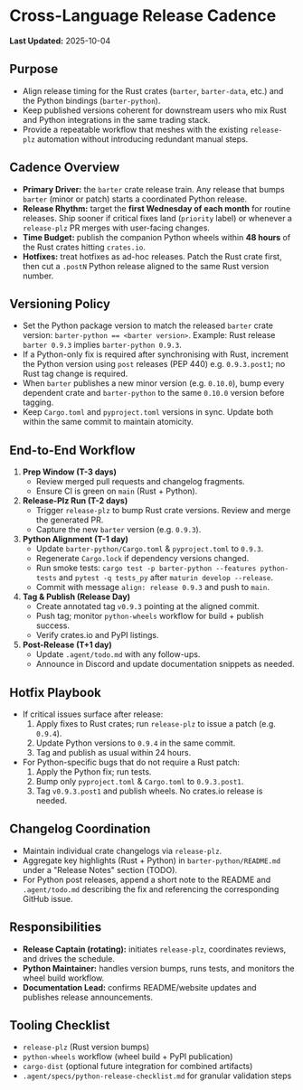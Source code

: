 # Cross-Language Release Cadence

**Last Updated:** 2025-10-04

## Purpose
- Align release timing for the Rust crates (`barter`, `barter-data`, etc.) and the
  Python bindings (`barter-python`).
- Keep published versions coherent for downstream users who mix Rust and Python
  integrations in the same trading stack.
- Provide a repeatable workflow that meshes with the existing `release-plz`
  automation without introducing redundant manual steps.

## Cadence Overview
- **Primary Driver:** the `barter` crate release train. Any release that bumps
  `barter` (minor or patch) starts a coordinated Python release.
- **Release Rhythm:** target the **first Wednesday of each month** for routine
  releases. Ship sooner if critical fixes land (`priority` label) or whenever a
  `release-plz` PR merges with user-facing changes.
- **Time Budget:** publish the companion Python wheels within **48 hours** of the
  Rust crates hitting `crates.io`.
- **Hotfixes:** treat hotfixes as ad-hoc releases. Patch the Rust crate first,
  then cut a `.postN` Python release aligned to the same Rust version number.

## Versioning Policy
- Set the Python package version to match the released `barter` crate version:
  `barter-python == <barter version>`. Example: Rust release `barter 0.9.3`
  implies `barter-python 0.9.3`.
- If a Python-only fix is required after synchronising with Rust, increment the
  Python version using `post` releases (PEP 440) e.g. `0.9.3.post1`; no Rust
  tag change is required.
- When `barter` publishes a new minor version (e.g. `0.10.0`), bump every
  dependent crate and `barter-python` to the same `0.10.0` version before
  tagging.
- Keep `Cargo.toml` and `pyproject.toml` versions in sync. Update both within the
  same commit to maintain atomicity.

## End-to-End Workflow
1. **Prep Window (T-3 days)**
   - Review merged pull requests and changelog fragments.
   - Ensure CI is green on `main` (Rust + Python).
2. **Release-Plz Run (T-2 days)**
   - Trigger `release-plz` to bump Rust crate versions. Review and merge the
     generated PR.
   - Capture the new `barter` version (e.g. `0.9.3`).
3. **Python Alignment (T-1 day)**
   - Update `barter-python/Cargo.toml` & `pyproject.toml` to `0.9.3`.
   - Regenerate `Cargo.lock` if dependency versions changed.
   - Run smoke tests: `cargo test -p barter-python --features python-tests` and
     `pytest -q tests_py` after `maturin develop --release`.
   - Commit with message `align: release 0.9.3` and push to `main`.
4. **Tag & Publish (Release Day)**
   - Create annotated tag `v0.9.3` pointing at the aligned commit.
   - Push tag; monitor `python-wheels` workflow for build + publish success.
   - Verify crates.io and PyPI listings.
5. **Post-Release (T+1 day)**
   - Update `.agent/todo.md` with any follow-ups.
   - Announce in Discord and update documentation snippets as needed.

## Hotfix Playbook
- If critical issues surface after release:
  1. Apply fixes to Rust crates; run `release-plz` to issue a patch (e.g. `0.9.4`).
  2. Update Python versions to `0.9.4` in the same commit.
  3. Tag and publish as usual within 24 hours.
- For Python-specific bugs that do not require a Rust patch:
  1. Apply the Python fix; run tests.
  2. Bump only `pyproject.toml` & `Cargo.toml` to `0.9.3.post1`.
  3. Tag `v0.9.3.post1` and publish wheels. No crates.io release is needed.

## Changelog Coordination
- Maintain individual crate changelogs via `release-plz`.
- Aggregate key highlights (Rust + Python) in `barter-python/README.md` under a
  "Release Notes" section (TODO).
- For Python post releases, append a short note to the README and `.agent/todo.md`
  describing the fix and referencing the corresponding GitHub issue.

## Responsibilities
- **Release Captain (rotating):** initiates `release-plz`, coordinates reviews,
  and drives the schedule.
- **Python Maintainer:** handles version bumps, runs tests, and monitors the
  wheel build workflow.
- **Documentation Lead:** confirms README/website updates and publishes release
  announcements.

## Tooling Checklist
- `release-plz` (Rust version bumps)
- `python-wheels` workflow (wheel build + PyPI publication)
- `cargo-dist` (optional future integration for combined artifacts)
- `.agent/specs/python-release-checklist.md` for granular validation steps

